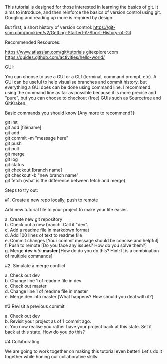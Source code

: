 This tutorial is designed for those interested in learning the basics of git. It aims to introduce, and then reinforce the basics of version control using git. Googling and reading up more is required by design.

But first, a short history of version control:
https://git-scm.com/book/en/v2/Getting-Started-A-Short-History-of-Git

Recommended Resources:

https://www.atlassian.com/git/tutorials
gitexplorer.com
https://guides.github.com/activities/hello-world/

GUI:

You can choose to use a GUI or a CLI (terminal, command prompt, etc). A GUI can be useful to help visualise branches and commit history, but everything a GUI does can be done using command line. I recommend using the command line as far as possible because it is more precise and "pure", but you can choose to checkout (free) GUIs such as Sourcetree and GitKraken.

Basic commands you should know [Any more to recommend?]:

git init  
git add [filename]  
git add .  
git commit -m "message here"  
git push  
git pull  
git merge  
git log   
git status   
git checkout [branch name]  
git checkout -b "new branch name"  
git fetch (what is the difference between fetch and merge)  

Steps to try out:

#1. Create a new repo locally, push to remote

Add new tutorial file to your project to make your life easier.

a. Create new git repository  
b. Check out a new branch. Call it "dev".  
c. Add a readme file in markdown format  
d. Add 100 lines of text to readme file  
e. Commit changes [Your commit message should be concise and helpful]  
f. Push to remote [Do you face any issues? How do you solve them?]  
g. Merge **dev** *into* **master** [How do do you do this? Hint: It is a combination of multiple commands]  

#2. Simulate a merge conflict  

a. Check out dev  
b. Change line 1 of readme file in dev  
c. Check out master  
d. Change line 1 of readme file in master  
e. Merge dev into master [What happens? How should you deal with it?]  

#3 Revisit a previous commit 

a. Check out dev  
b. Revisit your project as of 1 commit ago.  
c. You now realise you rather have your project back at this state. Set it back at this state. How do you do this?  

#4 Collaborating

We are going to work together on making this tutorial even better! Let's do it together while honing our collaborative skills.











